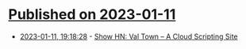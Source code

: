 # [Published on 2023-01-11](index.md)

* [2023-01-11, 19:18:28](https://news.ycombinator.com/item?id=34343122) - [Show HN: Val Town – A Cloud Scripting Site](https://www.val.town/)
